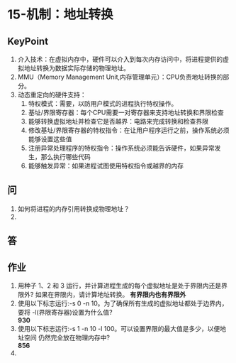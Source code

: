# 15-机制：地址转换

## KeyPoint

1. 介入技术：在虚拟内存中，硬件可以介入到每次内存访问中，将进程提供的虚拟地址转换为数据实际存储的物理地址。
2. MMU（Memory Management Unit,内存管理单元）：CPU负责地址转换的部分。
3. 动态重定向的硬件支持：
   1. 特权模式：需要，以防用户模式的进程执行特权操作。
   2. 基址/界限寄存器：每个CPU需要一对寄存器来支持地址转换和界限检查
   3. 能够转换虚拟地址并检查它是否越界：电路来完成转换和检查界限
   4. 修改基址/界限寄存器的特权指令：在让用户程序运行之前，操作系统必须能够设置这些值
   5. 注册异常处理程序的特权指令：操作系统必须能告诉硬件，如果异常发生，那么执行哪些代码
   6. 能够触发异常：如果进程试图使用特权指令或越界的内存

## 问

1. 如何将进程的内存引用转换成物理地址？
2. 

## 答

## 作业

1. 用种子 1、2 和 3 运行，并计算进程生成的每个虚拟地址是处于界限内还是界限外? 如果在界限内，请计算地址转换。 
    **有界限内也有界限外**
2. 使用以下标志运行:-s 0 -n 10。为了确保所有生成的虚拟地址都处于边界内，要将 -l(界限寄存器)设置为什么值?  
    **930**
3. 使用以下标志运行:-s 1 -n 10 -l 100。可以设置界限的最大值是多少，以便地址空间 仍然完全放在物理内存中?  
    **856**
4. 